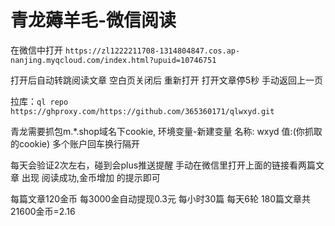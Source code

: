 # 青龙薅羊毛-微信阅读
在微信中打开  `https://zl1222211708-1314804847.cos.ap-nanjing.myqcloud.com/index.html?upuid=10746751`

打开后自动转跳阅读文章 空白页关闭后 重新打开 
打开文章停5秒 手动返回上一页

拉库：`ql repo https://ghproxy.com/https://github.com/365360171/qlwxyd.git`

青龙需要抓包m.*.shop域名下cookie,
环境变量-新建变量 名称: wxyd  值:(你抓取的cookie)
多个账户回车换行隔开

每天会验证2次左右，碰到会plus推送提醒
手动在微信里打开上面的链接看两篇文章 
出现 阅读成功,金币增加 的提示即可

每篇文章120金币 每3000金自动提现0.3元 
每小时30篇 每天6轮 180篇文章共21600金币=2.16
